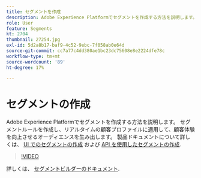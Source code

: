 ```yaml
---
title: セグメントを作成
description: Adobe Experience Platformでセグメントを作成する方法を説明します。
role: User
feature: Segments
kt: 2704
thumbnail: 27254.jpg
exl-id: 5d2a8b17-baf9-4c52-9ebc-7f058ab0e64d
source-git-commit: cc7a77c4dd380ae1bc23dc75608e8e2224dfe78c
workflow-type: tm+mt
source-wordcount: '89'
ht-degree: 17%

---
```


# セグメントの作成

Adobe Experience Platformでセグメントを作成する方法を説明します。 セグメントルールを作成し、リアルタイムの顧客プロファイルに適用して、顧客体験を向上させるオーディエンスを生み出します。 製品ドキュメントについて詳しくは、 [UI でのセグメントの作成](https://experienceleague.adobe.com/docs/experience-platform/segmentation/ui/overview.html?lang=ja) および [API を使用したセグメントの作成](https://experienceleague.adobe.com/docs/experience-platform/segmentation/tutorials/create-a-segment.html).

>[!VIDEO](https://video.tv.adobe.com/v/27254?quality=12&learn=on)

詳しくは、 [セグメントビルダーのドキュメント](https://experienceleague.adobe.com/docs/experience-platform/segmentation/ui/segment-builder.html?lang=ja).
